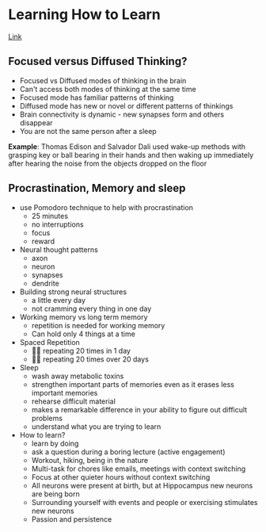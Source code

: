 # Learning How to Learn

[Link](https://www.coursera.org/learn/learning-how-to-learn)

## Focused versus Diffused Thinking?

- Focused vs Diffused modes of thinking in the brain
- Can't access both modes of thinking at the same time
- Focused mode has familiar patterns of thinking
- Diffused mode has new or novel or different patterns of thinkings
- Brain connectivity is dynamic - new synapses form and others disappear
- You are not the same person after a sleep

**Example**: Thomas Edison and Salvador Dali used wake-up methods with grasping key or ball bearing in their hands and then waking up immediately after hearing the noise from the objects dropped on the floor

## Procrastination, Memory and sleep

- use Pomodoro technique to help with procrastination
    - 25 minutes
    - no interruptions
    - focus
    - reward
- Neural thought patterns
    - axon
    - neuron
    - synapses
    - dendrite
- Building strong neural structures
    - a little every day
    - not cramming every thing in one day
- Working memory vs long term memory
    - repetition is needed for working memory
    - Can hold only 4 things at a time
- Spaced Repetition
    - 👎🏻 repeating 20 times in 1 day
    - 👍🏻 repeating 20 times over 20 days
- Sleep
    - wash away metabolic toxins
    - strengthen important parts of memories even as it erases less important memories
    - rehearse difficult material
    - makes a remarkable difference in your ability to figure out difficult problems
    - understand what you are trying to learn
- How to learn?
    - learn by doing
    - ask a question during a boring lecture (active engagement)
    - Workout, hiking, being in the nature
    - Multi-task for chores like emails, meetings with context switching
    - Focus at other quieter hours without context switching
    - All neurons were present at birth, but at Hippocampus new neurons are being born
    - Surrounding yourself with events and people or exercising stimulates new neurons
    - Passion and persistence

